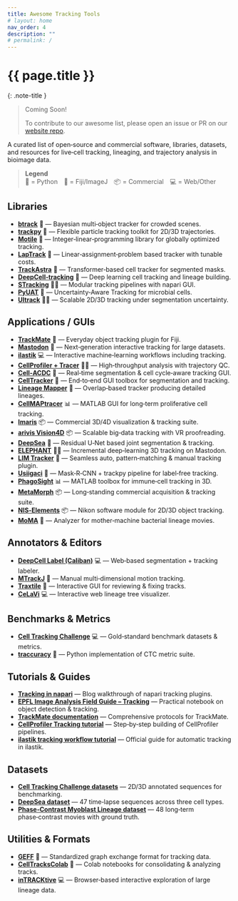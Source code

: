 ```yaml
---
title: Awesome Tracking Tools
# layout: home
nav_order: 4
description: ""
# permalink: /
---
```


# {{ page.title }}

{: .note-title }
> Coming Soon!
>
> To contribute to our awesome list, please open an issue or PR on our [website repo](https://github.com/live-image-tracking-tools/live-image-tracking-tools.github.io).

A curated list of open‑source and commercial software, libraries, datasets, and resources for live‑cell tracking, lineaging, and trajectory analysis in bioimage data.

> **Legend**  
> 🐍 = Python 🔬 = Fiji/ImageJ 📦 = Commercial 💻 = Web/Other

## Libraries

- **[btrack](https://github.com/quantumjot/btrack)** 🐍 — Bayesian multi‑object tracker for crowded scenes.
- **[trackpy](https://github.com/soft-matter/trackpy)** 🐍 — Flexible particle tracking toolkit for 2D/3D trajectories.
- **[Motile](https://github.com/funkelab/motile_tracker)** 🐍 — Integer‑linear‑programming library for globally optimized tracking.
- **[LapTrack](https://github.com/yfukai/laptrack)** 🐍 — Linear‑assignment‑problem based tracker with tunable costs.
- **[TrackAstra](https://github.com/weigertlab/trackastra)** 🐍 — Transformer‑based cell tracker for segmented masks.
- **[DeepCell‑tracking](https://github.com/vanvalenlab/deepcell-tracking)** 🐍 — Deep learning cell tracking and lineage building.
- **[STracking](https://github.com/sylvainprigent/napari-stracking)** 🐍🔬 — Modular tracking pipelines with napari GUI.
- **[PyUAT](https://github.com/JuBiotech/PyUAT)** 🐍 — Uncertainty‑Aware Tracking for microbial cells.
- **[Ultrack](https://github.com/royerlab/ultrack)** 🐍🔬 — Scalable 2D/3D tracking under segmentation uncertainty.

## Applications / GUIs

- **[TrackMate](https://github.com/trackmate-sc/TrackMate)** 🔬 — Everyday object tracking plugin for Fiji.
- **[Mastodon](https://github.com/mastodon-sc)** 🔬 — Next‑generation interactive tracking for large datasets.
- **[ilastik](https://www.ilastik.org/)** 💻 — Interactive machine‑learning workflows including tracking.
- **[CellProfiler + Tracer](https://cellprofiler.org/tracer)** 🐍🔬 — High‑throughput analysis with trajectory QC.
- **[Cell‑ACDC](https://github.com/SchmollerLab/Cell_ACDC)** 🐍 — Real‑time segmentation & cell cycle‑aware tracking GUI.
- **[CellTracker](https://github.com/WangLabTHU/CellTracker)** 🐍 — End‑to‑end GUI toolbox for segmentation and tracking.
- **[Lineage Mapper](https://github.com/usnistgov/Lineage-Mapper)** 🔬 — Overlap‑based tracker producing detailed lineages.
- **[CellMAPtracer](https://github.com/ocbe-uio/CellMAPtracer)** 📊 — MATLAB GUI for long‑term proliferative cell tracking.
- **[Imaris](https://imaris.oxinst.com/products/imaris-for-cell-biologists)** 📦 — Commercial 3D/4D visualization & tracking suite.
- **[arivis Vision4D](https://www.zeiss.com/microscopy/en/products/software/arivis-pro.html)** 📦 — Scalable big‑data tracking with VR proofreading.
- **[DeepSea](https://github.com/abzargar/DeepSea)** 🐍 — Residual U‑Net based joint segmentation & tracking.
- **[ELEPHANT](https://github.com/elephant-track)** 🔬🐍 — Incremental deep‑learning 3D tracking on Mastodon.
- **[LIM Tracker](https://github.com/LIMT34/LIM-Tracker)** 🔬 — Seamless auto, pattern‑matching & manual tracking plugin.
- **[Usiigaci](https://github.com/oist/Usiigaci)** 🐍 — Mask‑R‑CNN + trackpy pipeline for label‑free tracking.
- **[PhagoSight](https://github.com/phagosight/phagosight)** 📊 — MATLAB toolbox for immune‑cell tracking in 3D.
- **[MetaMorph](https://imagxcell.com/metamorph/)** 📦 — Long‑standing commercial acquisition & tracking suite.
- **[NIS‑Elements](https://www.nisoftware.net/NikonSaleApplication/Help/Docs-AR/eng_ar/tracking.advanced.html)** 📦 — Nikon software module for 2D/3D object tracking.
- **[MoMA](https://github.com/fjug/MoMA)** 🔬 — Analyzer for mother‑machine bacterial lineage movies.

## Annotators & Editors

- **[DeepCell Label (Caliban)](https://github.com/vanvalenlab/deepcell-label)** 💻 — Web‑based segmentation + tracking labeler.
- **[MTrackJ](https://imagej.net/plugins/mtrackj)** 🔬 — Manual multi‑dimensional motion tracking.
- **[Traxtile](https://github.com/braunb/traxtile-public)** 🐍 — Interactive GUI for reviewing & fixing tracks.
- **[CeLaVi](https://academic.oup.com/nar/article/49/W1/W80/6270768)** 💻 — Interactive web lineage tree visualizer.

## Benchmarks & Metrics

- **[Cell Tracking Challenge](https://celltrackingchallenge.net/)** 💻 — Gold‑standard benchmark datasets & metrics.
- **[traccuracy](https://github.com/live-image-tracking-tools/traccuracy)** 🐍 — Python implementation of CTC metric suite.

## Tutorials & Guides

- **[Tracking in napari](https://focalplane.biologists.com/2023/06/01/tracking-in-napari/)** — Blog walkthrough of napari tracking plugins.
- **[EPFL Image Analysis Field Guide – Tracking](https://imaging.epfl.ch/field-guide/sections/detection_and_tracking/index.html)** — Practical notebook on object detection & tracking.
- **[TrackMate documentation](https://imagej.net/plugins/trackmate/)** — Comprehensive protocols for TrackMate.
- **[CellProfiler Tracking tutorial](https://cellprofiler.org/tracer)** — Step‑by‑step building of CellProfiler pipelines.
- **[ilastik tracking workflow tutorial](https://www.ilastik.org/documentation/tracking)** — Official guide for automatic tracking in ilastik.

## Datasets

- **[Cell Tracking Challenge datasets](https://celltrackingchallenge.net/datasets/)** — 2D/3D annotated sequences for benchmarking.
- **[DeepSea dataset](https://deepseas.org/datasets/)** — 47 time‑lapse sequences across three cell types.
- **[Phase‑Contrast Myoblast Lineage dataset](https://osf.io/ysaq2/)** — 48 long‑term phase‑contrast movies with ground truth.

## Utilities & Formats

- **[GEFF](https://github.com/live-image-tracking-tools/geff)** 🐍 — Standardized graph exchange format for tracking data.
- **[CellTracksColab](https://github.com/CellMigrationLab/CellTracksColab)** 🐍 — Colab notebooks for consolidating & analyzing tracks.
- **[inTRACKtive](https://github.com/royerlab/inTRACKtive)** 💻 — Browser‑based interactive exploration of large lineage data.

